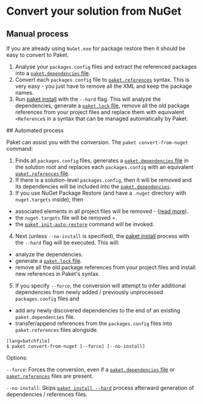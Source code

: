 # Convert your solution from NuGet

## Manual process

If you are already using `NuGet.exe` for package restore then it should be easy to convert to Paket.

1. Analyse your `packages.config` files and extract the referenced packages into a [`paket.dependencies` file](dependencies-file.html).
2. Convert each `packages.config` file to [`paket.references`](references-files.html) syntax. This is very easy - you just have to remove all the XML and keep the package names.
3. Run [paket install](paket-install.html) with the `--hard` flag. This will analyze the dependencies, generate a [`paket.lock` file](lock-file.html), remove all the old package references from your project files and replace them with equivalent `<Reference`s in a syntax that can be managed automatically by Paket.

<div id="automatic"></div>
## Automated process

Paket can assist you with the conversion. The `paket convert-from-nuget` command:

1. Finds all `packages.config` files, generates a [`paket.dependencies` file](dependencies-file.html) in the solution root and replaces each `packages.config` with an equivalent [`paket.references` file](references-files.html). 
2. If there is a solution-level `packages.config`, then it will be removed and its dependencies will be included into the [`paket.dependencies`](dependencies-file.html).
3. If you use NuGet Package Restore (and have a `.nuget` directory with `nuget.targets` inside), then 

  - associated elements in all project files will be removed - ([read more](http://docs.nuget.org/docs/workflows/migrating-to-automatic-package-restore#If_you_are_not_using_TFS)).
  - the `nuget.targets` file will be removed =.
  - the [`paket init-auto-restore`](paket-init-auto-restore.html) command will be invoked.

4. Next (unless `--no-install` is specified), the [paket install](paket-install.html) process with the `--hard` flag will be executed. This will:

  - analyze the dependencies.
  - generate a [`paket.lock` file](lock-file.html).
  - remove all the old package references from your project files and install new references in Paket's syntax.

5. If you specify `--force`, the conversion will attempt to infer additional dependencies from newly added / previously unprocessed `packages.config` files and 

  - add any newly discovered dependencies to the end of an existing `paket.dependencies` file.
  - transfer/append references from the `packages.config` files into `paket.references` files alongside.

<div id="syntax"></div>

    [lang=batchfile]
    $ paket convert-from-nuget [--force] [--no-install]

Options:

  `--force`: Forces the conversion, even if a [`paket.dependencies` file](dependencies-file.html) or [`paket.references`](references-files.html) files are present.

  `--no-install`: Skips [`paket install --hard`](paket-install.html) process afterward generation of dependencies / references files.
